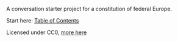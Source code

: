 A conversation starter project for a constitution of federal Europe.

Start here: [Table of Contents](TABLE_OF_CONTENTS.md)

Licensed under CC0, [more here](LICENSE.md)